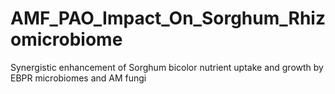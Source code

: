 # AMF_PAO_Impact_On_Sorghum_Rhizomicrobiome
Synergistic enhancement of Sorghum bicolor nutrient uptake and growth by EBPR microbiomes and AM fungi
